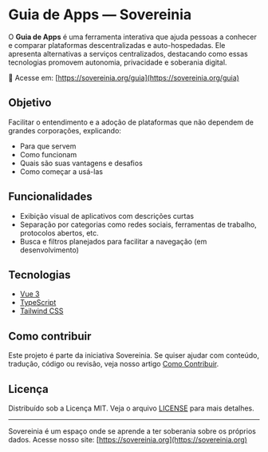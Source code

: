 # Guia de Apps — Sovereinia

O **Guia de Apps** é uma ferramenta interativa que ajuda pessoas a conhecer e comparar plataformas descentralizadas e auto-hospedadas. Ele apresenta alternativas a serviços centralizados, destacando como essas tecnologias promovem autonomia, privacidade e soberania digital.

📍 Acesse em: [https://sovereinia.org/guia](https://sovereinia.org/guia)

## Objetivo

Facilitar o entendimento e a adoção de plataformas que não dependem de grandes corporações, explicando:

- Para que servem
- Como funcionam
- Quais são suas vantagens e desafios
- Como começar a usá-las

## Funcionalidades

- Exibição visual de aplicativos com descrições curtas
- Separação por categorias como redes sociais, ferramentas de trabalho, protocolos abertos, etc.
- Busca e filtros planejados para facilitar a navegação (em desenvolvimento)

## Tecnologias

- [Vue 3](https://vuejs.org/)
- [TypeScript](https://www.typescriptlang.org/)
- [Tailwind CSS](https://tailwindcss.com/)

## Como contribuir

Este projeto é parte da iniciativa Sovereinia. Se quiser ajudar com conteúdo, tradução, código ou revisão, veja nosso artigo [Como Contribuir](https://sovereinia.org/blog/como-contribuir).

## Licença

Distribuído sob a Licença MIT. Veja o arquivo [LICENSE](./LICENSE) para mais detalhes.

---

Sovereinia é um espaço onde se aprende a ter soberania sobre os próprios dados. Acesse nosso site: [https://sovereinia.org](https://sovereinia.org)
